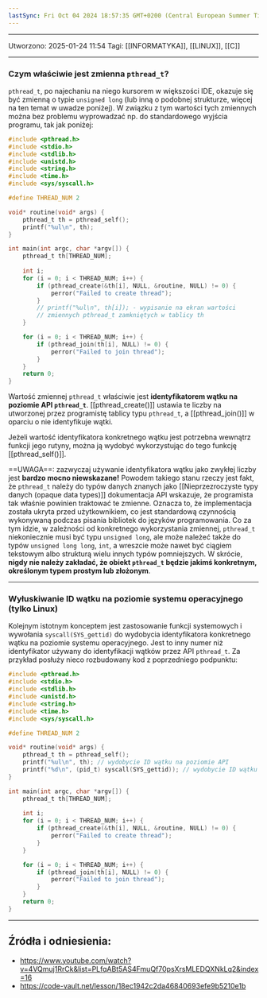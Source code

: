 ```yaml
---
lastSync: Fri Oct 04 2024 18:57:35 GMT+0200 (Central European Summer Time)
---
```


---
Utworzono: 2025-01-24 11:54
Tagi: [[INFORMATYKA]], [[LINUX]], [[C]]

---

### **Czym właściwie jest zmienna `pthread_t`?**
`pthread_t`, po najechaniu na niego kursorem w większości IDE, okazuje się być zmienną o typie `unsigned long` (lub inną o podobnej strukturze, więcej na ten temat w uwadze poniżej). W związku z tym wartości tych zmiennych można bez problemu wyprowadzać np. do standardowego wyjścia programu, tak jak poniżej:

```c
#include <pthread.h>
#include <stdio.h>
#include <stdlib.h>
#include <unistd.h>
#include <string.h>
#include <time.h>
#include <sys/syscall.h>

#define THREAD_NUM 2

void* routine(void* args) {
    pthread_t th = pthread_self();
    printf("%ul\n", th);
}

int main(int argc, char *argv[]) {
    pthread_t th[THREAD_NUM];
    
    int i;
    for (i = 0; i < THREAD_NUM; i++) {
        if (pthread_create(&th[i], NULL, &routine, NULL) != 0) {
            perror("Failed to create thread");
        }
        // printf("%ul\n", th[i]); - wypisanie na ekran wartości
        // zmiennych pthread_t zamkniętych w tablicy th
    }

    for (i = 0; i < THREAD_NUM; i++) {
        if (pthread_join(th[i], NULL) != 0) {
            perror("Failed to join thread");
        }
    }
    return 0;
}
```

Wartość zmiennej `pthread_t` właściwie jest **identyfikatorem wątku na poziomie API `pthread_t`**. [[pthread_create()]] ustawia te liczby na utworzonej przez programistę tablicy typu `pthread_t`, a [[pthread_join()]] w oparciu o nie identyfikuje wątki.

Jeżeli wartość identyfikatora konkretnego wątku jest potrzebna wewnątrz funkcji jego rutyny, można ją wydobyć wykorzystując do tego funkcję [[pthread_self()]].

==UWAGA==: zazwyczaj używanie identyfikatora wątku jako zwykłej liczby jest **bardzo mocno niewskazane!** Powodem takiego stanu rzeczy jest fakt, że `pthread_t` należy do typów danych znanych jako [[Nieprzezroczyste typy danych (opaque data types)]] dokumentacja API wskazuje, że programista tak właśnie powinien traktować te zmienne. Oznacza to, że implementacja została ukryta przed użytkownikiem, co jest standardową czynnością wykonywaną podczas pisania bibliotek do języków programowania. Co za tym idzie, w zależności od konkretnego wykorzystania zmiennej, `pthread_t` niekoniecznie musi być typu `unsigned long`, ale może należeć także do typów `unsigned long long`, `int`, a wreszcie może nawet być ciągiem tekstowym albo strukturą wielu innych typów pomniejszych. W skrócie, **nigdy nie należy zakładać, że obiekt `pthread_t` będzie jakimś konkretnym, określonym typem prostym lub złożonym**.

---
### **Wyłuskiwanie ID wątku na poziomie systemu operacyjnego (tylko Linux)**
Kolejnym istotnym konceptem jest zastosowanie funkcji systemowych i wywołania `syscall(SYS_gettid)` do wydobycia identyfikatora konkretnego wątku na poziomie systemu operacyjnego. Jest to inny numer niż identyfikator używany do identyfikacji wątków przez API `pthread_t`. Za przykład posłuży nieco rozbudowany kod z poprzedniego podpunktu:

```c
#include <pthread.h>
#include <stdio.h>
#include <stdlib.h>
#include <unistd.h>
#include <string.h>
#include <time.h>
#include <sys/syscall.h>

#define THREAD_NUM 2

void* routine(void* args) {
    pthread_t th = pthread_self();
    printf("%ul\n", th); // wydobycie ID wątku na poziomie API
    printf("%d\n", (pid_t) syscall(SYS_gettid)); // wydobycie ID wątku na poziomie systemu operacyjnego Linux
}

int main(int argc, char *argv[]) {
    pthread_t th[THREAD_NUM];
    
    int i;
    for (i = 0; i < THREAD_NUM; i++) {
        if (pthread_create(&th[i], NULL, &routine, NULL) != 0) {
            perror("Failed to create thread");
        }
    }

    for (i = 0; i < THREAD_NUM; i++) {
        if (pthread_join(th[i], NULL) != 0) {
            perror("Failed to join thread");
        }
    }
    return 0;
}
```

---
## Źródła i odniesienia:
- https://www.youtube.com/watch?v=4VQmuj1RrCk&list=PLfqABt5AS4FmuQf70psXrsMLEDQXNkLq2&index=16
- https://code-vault.net/lesson/18ec1942c2da46840693efe9b5210e1b